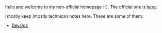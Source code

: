 Hello and welcome to my non-official homepage :-). The official one is [here](https://jreisinger.github.io/).

I mostly keep (mostly technical) notes here. These are some of them:

* [DevOps](https://reisinge.net/notes/mngt/devops)
